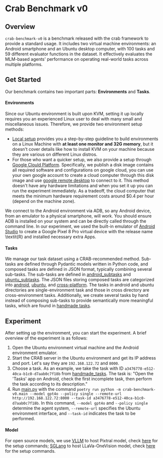 # Crab Benchmark v0

## Overview

`crab-benchmark-v0` is a benchmark released with the crab framework to provide a standard usage. It includes two virtual machine environments: an Android smartphone and an Ubuntu desktop computer, with 100 tasks and 59 different evaluator functions in the dataset. It effectively evaluates the MLM-based agents' performance on operating real-world tasks across multiple platforms.

## Get Started

Our benchmark contains two important parts: **Environments** and **Tasks**.

#### Environments

Since our Ubuntu environment is built upon KVM, setting it up locally requires you an experienced Linux user to deal with many small and miscellaneous issues. Therefore, we provide two environment setup methods:

* [Local setup](./docs/environment_local_setup.md) provides you a step-by-step guideline to build environments on a Linux Machine with **at least one monitor and 32G memory**, but it doesn't cover details like how to install KVM on your machine because they are various on different Linux distros.
* For those who want a quicker setup, we also provide a setup through [Google Clould Platform](./docs/environment_gcp_setup.md). Specifically, we publish a disk image contains all required software and configurations on google cloud, you can use your own google account to create a cloud computer through this disk image and use [google remote desktop](https://remotedesktop.google.com/access/) to connect to it. This method doesn't have any hardware limitations and when you set it up you can run the experiment immediately. As a tradeoff, the cloud computer that meets the minimum hardware requirement costs around $0.4 per hour (depend on the machine zone).

We connect to the Android environment via ADB, so any Android device, from an emulator to a physical smartphone, will work. You should ensure ADB is installed on your system and can be directly called through the command line. In our experiment, we used the built-in emulator of [Android Studio](https://developer.android.com/studio) to create a Google Pixel 8 Pro virtual device with the release name \textit{R} and installed necessary extra Apps.

#### Tasks

We manage our task dataset using a CRAB-recommended method. Sub-tasks are defined through Pydantic models written in Python code, and composed tasks are defined in JSON format, typically combining several sub-tasks. The sub-tasks are defined in [android_subtasks](./dataset/android_subtasks.py) and [ubuntu_subtasks](./dataset/ubuntu_subtasks.py). The JSON files storing composed tasks are categorized into [android](./dataset/android/), [ubuntu](./dataset/ubuntu/), and [cross-platform](./dataset/cross/). The tasks in android and ubuntu directories are single-environment task and those in cross directory are cross-environment tasks. Additionally, we create several tasks by hand instead of composing sub-tasks to provide semantically more meaningful tasks, which are found in [handmade tasks](./dataset/handmade_tasks.py).

## Experiment

After setting up the environment, you can start the experiment. A brief overview of the experiment is as follows:

1. Open the Ubuntu environment virtual machine and the Android environment emulator.
2. Start the CRAB server in the Ubuntu environment and get its IP address and port. Let's say they are `192.168.122.72` and `8000`.
3. Choose a task. As an example, we take the task with ID `a3476778-e512-40ca-b1c0-d7aab0c7f18b` from [handmade_tasks](./dataset/handmade_tasks.py). The task is: "Open the 'Tasks' app on Android, check the first incomplete task, then perform the task according to its description."
4. Run [main.py](./main.py) with the command `poetry run python -m crab-benchmark-v0.main --model gpt4o --policy single --remote-url http://192.168.122.72:8000 --task-id a3476778-e512-40ca-b1c0-d7aab0c7f18b`. In this command, `--model gpt4o` and `--policy single` determine the agent system, `--remote-url` specifies the Ubuntu environment interface, and `--task-id` indicates the task to be performed.

#### Model

For open source models, we use [VLLM](https://github.com/vllm-project/vllm) to host Pixtral model, check [here](https://docs.vllm.ai/en/latest/models/vlm.html#online-inference) for the setup commands; [SGLang](https://github.com/sgl-project/sglang) to host LLaVa-OneVision model, check [here](https://github.com/sgl-project/sglang?tab=readme-ov-file#supported-models) for the setup commands.